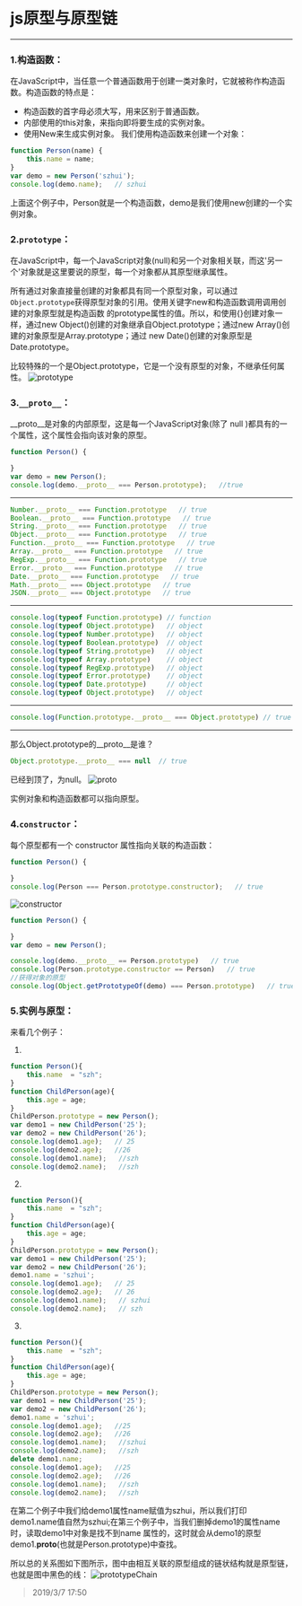 # js原型与原型链
---
### 1.构造函数：
在JavaScript中，当任意一个普通函数用于创建一类对象时，它就被称作构造函数。构造函数的特点是：
* 构造函数的首字母必须大写，用来区别于普通函数。
* 内部使用的this对象，来指向即将要生成的实例对象。
* 使用New来生成实例对象。
我们使用构造函数来创建一个对象：

```js
function Person(name) {
	this.name = name;
}
var demo = new Person('szhui');
console.log(demo.name);   // szhui
```
上面这个例子中，Person就是一个构造函数，demo是我们使用new创建的一个实例对象。

### 2.`prototype`：
在JavaScript中，每一个JavaScript对象(null)和另一个对象相关联，而这'另一个'对象就是这里要说的原型，每一个对象都从其原型继承属性。

所有通过对象直接量创建的对象都具有同一个原型对象，可以通过`Object.prototype`获得原型对象的引用。使用关键字new和构造函数调用调用创建的对象原型就是构造函数
的prototype属性的值。所以，和使用{}创建对象一样，通过new Object()创建的对象继承自Object.prototype；通过new Array()创建的对象原型是Array.prototype；通过
new Date()创建的对象原型是Date.prototype。

比较特殊的一个是Object.prototype，它是一个没有原型的对象，不继承任何属性。
![prototype](/img/prototype.png)

### 3.`__proto__`：
__proto__是对象的内部原型，这是每一个JavaScript对象(除了 null )都具有的一个属性，这个属性会指向该对象的原型。
```js
function Person() {

}
var demo = new Person();
console.log(demo.__proto__ === Person.prototype);   //true
```
___
```js
Number.__proto__ === Function.prototype   // true
Boolean.__proto__ === Function.prototype   // true
String.__proto__ === Function.prototype   // true
Object.__proto__ === Function.prototype   // true
Function.__proto__ === Function.prototype   // true
Array.__proto__ === Function.prototype   // true
RegExp.__proto__ === Function.prototype   // true
Error.__proto__ === Function.prototype   // true
Date.__proto__ === Function.prototype   // true
Math.__proto__ === Object.prototype   // true
JSON.__proto__ === Object.prototype   // true
```
___
```js
console.log(typeof Function.prototype) // function
console.log(typeof Object.prototype)   // object
console.log(typeof Number.prototype)   // object
console.log(typeof Boolean.prototype)  // object
console.log(typeof String.prototype)   // object
console.log(typeof Array.prototype)    // object
console.log(typeof RegExp.prototype)   // object
console.log(typeof Error.prototype)    // object
console.log(typeof Date.prototype)     // object
console.log(typeof Object.prototype)   // object
```
___
```js
console.log(Function.prototype.__proto__ === Object.prototype) // true
```
___
那么Object.prototype的__proto__是谁？
```js
Object.prototype.__proto__ === null  // true
```
已经到顶了，为null。
![proto](/img/proto.png)

实例对象和构造函数都可以指向原型。

### 4.`constructor`：
每个原型都有一个 constructor 属性指向关联的构造函数：
```js
function Person() {

}
console.log(Person === Person.prototype.constructor);   // true
```
![constructor](/img/constructor.png)
```js
function Person() {

}
var demo = new Person();

console.log(demo.__proto__ == Person.prototype)   // true
console.log(Person.prototype.constructor == Person)   // true
//获得对象的原型
console.log(Object.getPrototypeOf(demo) === Person.prototype)   // true
```

### 5.实例与原型：
来看几个例子：

1.
```js
function Person(){
	this.name  = "szh";
}
function ChildPerson(age){
	this.age = age;
}
ChildPerson.prototype = new Person();
var demo1 = new ChildPerson('25');
var demo2 = new ChildPerson('26');
console.log(demo1.age);   // 25
console.log(demo2.age);   //26
console.log(demo1.name);   //szh
console.log(demo2.name);   //szh
```
2.
```js
function Person(){
	this.name  = "szh";
}
function ChildPerson(age){
	this.age = age;
}
ChildPerson.prototype = new Person();
var demo1 = new ChildPerson('25');
var demo2 = new ChildPerson('26');
demo1.name = 'szhui';
console.log(demo1.age);   // 25
console.log(demo2.age);   // 26
console.log(demo1.name);   // szhui
console.log(demo2.name);   // szh
```
3.
```js
function Person(){
	this.name  = "szh";
}
function ChildPerson(age){
	this.age = age;
}
ChildPerson.prototype = new Person();
var demo1 = new ChildPerson('25');
var demo2 = new ChildPerson('26');
demo1.name = 'szhui';
console.log(demo1.age);   //25
console.log(demo2.age);   //26
console.log(demo1.name);   //szhui
console.log(demo2.name);   //szh
delete demo1.name;
console.log(demo1.age);   //25
console.log(demo2.age);   //26
console.log(demo1.name);   //szh
console.log(demo2.name);   //szh
```
在第二个例子中我们给demo1属性name赋值为szhui，所以我们打印demo1.name值自然为szhui;在第三个例子中，当我们删掉demo1的属性name时，读取demo1中对象是找不到name
属性的，这时就会从demo1的原型demo1.__proto__(也就是Person.prototype)中查找。

所以总的关系图如下图所示，图中由相互关联的原型组成的链状结构就是原型链，也就是图中黑色的线：
![prototypeChain](/img/prototypeChain.png)

> 2019/3/7 17:50
